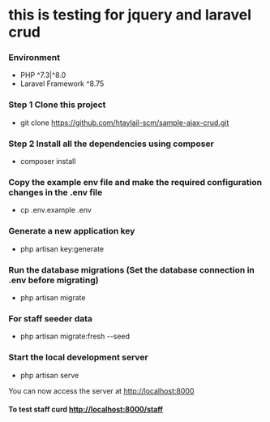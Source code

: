 # this is testing for jquery and laravel crud 

### Environment 
* PHP ^7.3|^8.0
* Laravel Framework ^8.75

### Step 1 Clone this project 
* git clone https://github.com/htaylail-scm/sample-ajax-crud.git

### Step 2  Install all the dependencies using composer

* composer install

### Copy the example env file and make the required configuration changes in the .env file
*  cp .env.example .env

### Generate a new application key 
* php artisan key:generate

### Run the database migrations (Set the database connection in .env before migrating) 
* php artisan migrate

### For staff seeder data
* php artisan migrate:fresh --seed

### Start the local development server
* php artisan serve

You can now access the server at 
<http://localhost:8000>

#### To test staff curd <http://localhost:8000/staff>